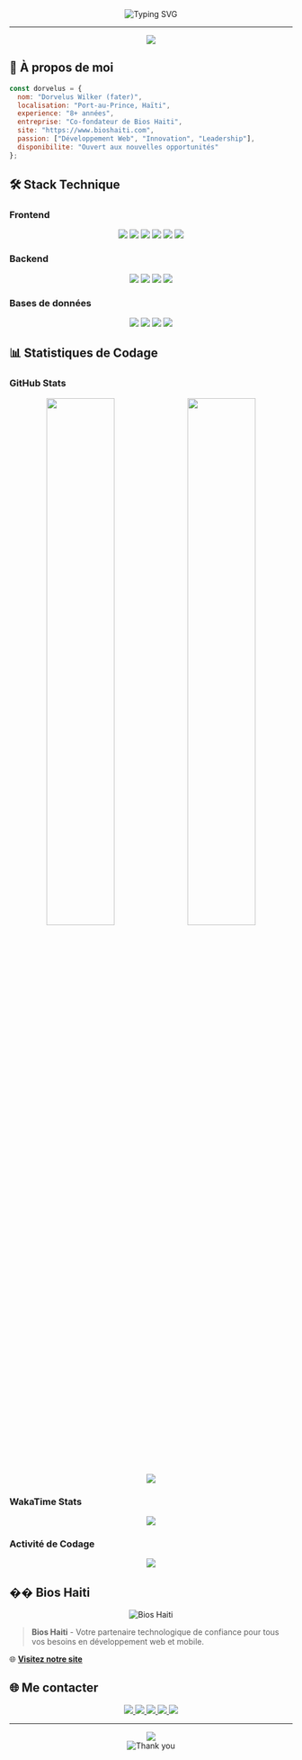 <div align="center">
  <img src="https://readme-typing-svg.demolab.com?font=Fira+Code&pause=1000&color=2196F3&center=true&vCenter=true&width=435&lines=Bonjour+%F0%9F%91%8B+Je+suis+Dorvelus+Wilker;D%C3%A9veloppeur+Full-Stack;Co-fondateur+de+Bios+Haiti;Bas%C3%A9+%C3%A0+Port-au-Prince" alt="Typing SVG" />
</div>

---

<div align="center">
  <img src="https://capsule-render.vercel.app/api?type=waving&color=0:2196F3,100:1976D2&height=200&section=header&text=Dorvelus%20Wilker&fontSize=60&fontAlignY=35&desc=Full-Stack%20Developer%20%7C%20Co-founder%20Bios%20Haiti&descAlignY=55&descAlign=center" />
</div>

## 🚀 À propos de moi

```javascript
const dorvelus = {
  nom: "Dorvelus Wilker (fater)",
  localisation: "Port-au-Prince, Haïti",
  experience: "8+ années",
  entreprise: "Co-fondateur de Bios Haiti",
  site: "https://www.bioshaiti.com",
  passion: ["Développement Web", "Innovation", "Leadership"],
  disponibilite: "Ouvert aux nouvelles opportunités"
};
```

## 🛠️ Stack Technique

### Frontend
<div align="center">
  <img src="https://img.shields.io/badge/HTML5-E34F26?style=for-the-badge&logo=html5&logoColor=white" />
  <img src="https://img.shields.io/badge/CSS3-1572B6?style=for-the-badge&logo=css3&logoColor=white" />
  <img src="https://img.shields.io/badge/JavaScript-F7DF1E?style=for-the-badge&logo=javascript&logoColor=black" />
  <img src="https://img.shields.io/badge/React-61DAFB?style=for-the-badge&logo=react&logoColor=black" />
  <img src="https://img.shields.io/badge/AngularJS-E23237?style=for-the-badge&logo=angularjs&logoColor=white" />
  <img src="https://img.shields.io/badge/Bootstrap-563D7C?style=for-the-badge&logo=bootstrap&logoColor=white" />
</div>

### Backend
<div align="center">
  <img src="https://img.shields.io/badge/PHP-777BB4?style=for-the-badge&logo=php&logoColor=white" />
  <img src="https://img.shields.io/badge/Laravel-FF2D20?style=for-the-badge&logo=laravel&logoColor=white" />
  <img src="https://img.shields.io/badge/Node.js-339933?style=for-the-badge&logo=nodedotjs&logoColor=white" />
  <img src="https://img.shields.io/badge/WordPress-21759B?style=for-the-badge&logo=wordpress&logoColor=white" />
</div>

### Bases de données
<div align="center">
  <img src="https://img.shields.io/badge/MySQL-4479A1?style=for-the-badge&logo=mysql&logoColor=white" />
  <img src="https://img.shields.io/badge/MongoDB-47A248?style=for-the-badge&logo=mongodb&logoColor=white" />
  <img src="https://img.shields.io/badge/Firebase-FFCA28?style=for-the-badge&logo=firebase&logoColor=black" />
  <img src="https://img.shields.io/badge/Microsoft%20SQL%20Server-CC2927?style=for-the-badge&logo=microsoftsqlserver&logoColor=white" />
</div>

## 📊 Statistiques de Codage

### GitHub Stats
<div align="center">
  <img width="49%" src="https://github-readme-stats.vercel.app/api?username=fater04&show_icons=true&theme=blue-green&hide_border=true&count_private=true" />
  <img width="49%" src="https://github-readme-stats.vercel.app/api/top-langs/?username=fater04&layout=compact&theme=blue-green&hide_border=true" />
</div>

<div align="center">
  <img src="https://github-readme-streak-stats.herokuapp.com/?user=fater04&theme=blue-green&hide_border=true" />
</div>

### WakaTime Stats
<div align="center">
  <img src="https://github-readme-stats.vercel.app/api/wakatime?username=@fater04&theme=blue-green&hide_border=true&layout=compact" />
</div>

### Activité de Codage
<div align="center">
  <img src="https://github-readme-activity-graph.vercel.app/graph?username=fater04&theme=blue-green&hide_border=true&custom_title=Activit%C3%A9%20de%20codage" />
</div>

## �� Bios Haiti

<div align="center">
  <img src="https://readme-typing-svg.demolab.com?font=Fira+Code&pause=1000&color=2196F3&center=true&vCenter=true&width=500&lines=Co-fondateur+de+Bios+Haiti;Services+IT+complets;D%C3%A9veloppement+Web+%26+Mobile;Innovation+depuis+2016" alt="Bios Haiti" />
</div>

> **Bios Haiti** - Votre partenaire technologique de confiance pour tous vos besoins en développement web et mobile.

🌐 **[Visitez notre site](https://www.bioshaiti.com)**

## 🌐 Me contacter

<div align="center">
  <a href="mailto:wilkerdorvelus@yahoo.com">
    <img src="https://img.shields.io/badge/Gmail-EA4335?style=for-the-badge&logo=gmail&logoColor=white" />
  </a>
  <a href="https://www.linkedin.com/in/wilker-dorvelus-759150158/">
    <img src="https://img.shields.io/badge/LinkedIn-0077B5?style=for-the-badge&logo=linkedin&logoColor=white" />
  </a>
  <a href="https://twitter.com/fater_04">
    <img src="https://img.shields.io/badge/Twitter-1DA1F2?style=for-the-badge&logo=twitter&logoColor=white" />
  </a>
  <a href="https://web.facebook.com/fater04/">
    <img src="https://img.shields.io/badge/Facebook-1877F2?style=for-the-badge&logo=facebook&logoColor=white" />
  </a>
  <a href="https://www.instagram.com/fater_04/">
    <img src="https://img.shields.io/badge/Instagram-E4405F?style=for-the-badge&logo=instagram&logoColor=white" />
  </a>
</div>

---

<div align="center">
  <img src="https://capsule-render.vercel.app/api?type=waving&color=0:2196F3,100:1976D2&height=100&section=footer" />
</div>

<div align="center">
  <img src="https://readme-typing-svg.demolab.com?font=Fira+Code&pause=1000&color=2196F3&center=true&vCenter=true&width=400&lines=Merci+de+visiter+mon+profil+%F0%9F%98%8A;N'h%C3%A9sitez+pas+%C3%A0+me+contacter+!" alt="Thank you" />
</div>
